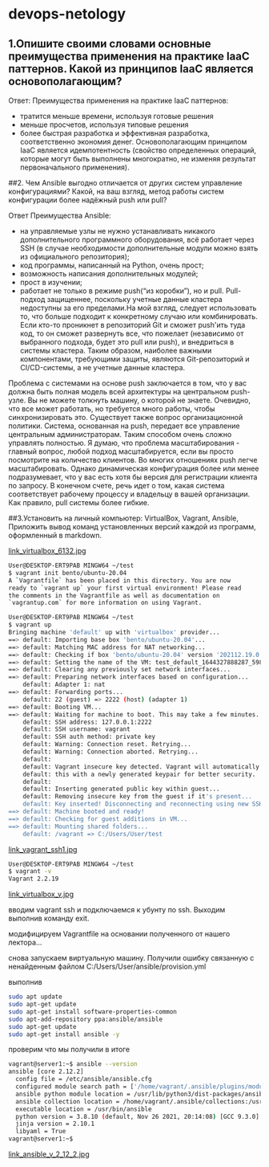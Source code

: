 # devops-netology
## 1.Опишите своими словами основные преимущества применения на практике IaaC паттернов. Какой из принципов IaaC является основополагающим?

Ответ:
Преимущества применения на практике IaaC паттернов:
- тратится меньше времени, используя готовые решения
- меньше просчетов, используя типовые решения
- более быстрая разработка и эффективная разработка, соответственно экономия денег.
Основополагающим принципом IaaC является идемпотентность (свойство определенных операций, которые могут быть выполнены многократно, не изменяя результат первоначального применения).

##2. Чем Ansible выгодно отличается от других систем управление конфигурациями? Какой, на ваш взгляд, метод работы систем конфигурации более надёжный push или pull?

Ответ
Преимущества Ansible:
* на управляемые узлы не нужно устанавливать никакого дополнительного программного оборудования, всё работает через SSH (в случае необходимости дополнительные модули можно взять из официального репозитория);
*  код программы, написанный на Python, очень прост;
*  возможность написания дополнительных модулей;
* прост в изучении;
* работает не только в режиме push(“из коробки”), но и pull.
Pull-подход защищеннее, поскольку учетные данные кластера недоступны за его пределами.На мой взгляд, следует использовать то, что больше подходит к конкретному случаю или комбинировать.
Если кто-то проникнет в репозиторий Git и сможет push'ить туда код, то он сможет развернуть все, что пожелает (независимо от выбранного подхода, будет это pull или push), и внедриться в системы кластера.
Таким образом, наиболее важными компонентами, требующими защиты, являются Git-репозиторий и CI/CD-системы, а не учетные данные кластера.

Проблема с системами на основе push заключается в том, что у вас должна быть полная модель всей архитектуры на центральном push-узле. Вы не можете толкнуть машину, о которой не знаете.
Очевидно, что все может работать, но требуется много работы, чтобы синхронизировать это.
Существует также вопрос организационной политики. Система, основанная на push, передает все управление центральным администраторам. Таким способом очень сложно управлять полностью. 
Я думаю, что проблема масштабирования - главный вопрос, любой подход масштабируется, если вы просто посмотрите на количество клиентов. Во многих отношениях push легче масштабировать.
Однако динамическая конфигурация более или менее подразумевает, что у вас есть хотя бы версия для регистрации клиента по запросу.
В конечном счете, речь идет о том, какая система соответствует рабочему процессу и владельцу в вашей организации. Как правило, pull системы более гибкие. 

##3.Установить на личный компьютер: VirtualBox, Vagrant, Ansible,  Приложить вывод команд установленных версий каждой из программ, оформленный в markdown.

[link_virtualbox_6132.jpg](./virtualbox_6132.jpg) 

```bash
User@DESKTOP-ERT9PAB MINGW64 ~/test
$ vagrant init bento/ubuntu-20.04
A `Vagrantfile` has been placed in this directory. You are now
ready to `vagrant up` your first virtual environment! Please read
the comments in the Vagrantfile as well as documentation on
`vagrantup.com` for more information on using Vagrant.
```

```bash
User@DESKTOP-ERT9PAB MINGW64 ~/test
$ vagrant up
Bringing machine 'default' up with 'virtualbox' provider...
==> default: Importing base box 'bento/ubuntu-20.04'...
==> default: Matching MAC address for NAT networking...
==> default: Checking if box 'bento/ubuntu-20.04' version '202112.19.0' is up to date...
==> default: Setting the name of the VM: test_default_1644327888287_59894
==> default: Clearing any previously set network interfaces...
==> default: Preparing network interfaces based on configuration...
    default: Adapter 1: nat
==> default: Forwarding ports...
    default: 22 (guest) => 2222 (host) (adapter 1)
==> default: Booting VM...
==> default: Waiting for machine to boot. This may take a few minutes...
    default: SSH address: 127.0.0.1:2222
    default: SSH username: vagrant
    default: SSH auth method: private key
    default: Warning: Connection reset. Retrying...
    default: Warning: Connection aborted. Retrying...
    default:
    default: Vagrant insecure key detected. Vagrant will automatically replace
    default: this with a newly generated keypair for better security.
    default:
    default: Inserting generated public key within guest...
    default: Removing insecure key from the guest if it's present...
    default: Key inserted! Disconnecting and reconnecting using new SSH key...
==> default: Machine booted and ready!
==> default: Checking for guest additions in VM...
==> default: Mounting shared folders...
    default: /vagrant => C:/Users/User/test
```
[link_vagrant_ssh1.jpg](./vagrant_ssh1.jpg)

```bash
User@DESKTOP-ERT9PAB MINGW64 ~/test
$ vagrant -v
Vagrant 2.2.19
```
[link_virtualbox_v.jpg](./virtualbox_v.jpg)

вводим vagrant ssh  и подключаемся к убунту по ssh. Выходим выполнив команду exit.

модифицируем Vagrantfile на основании полученного от нашего лектора...

снова запускаем виртуальную машину. Получили ошибку связанную с ненайденным файлом 
C:/Users/User/ansible/provision.yml

выполнив 
```bash
sudo apt update 
sudo apt-get update
sudo apt-get install software-properties-common
sudo apt-add-repository ppa:ansible/ansible
sudo apt-get update
sudo apt-get install ansible -y
```


проверим что мы получили в итоге 

```bash
vagrant@server1:~$ ansible --version
ansible [core 2.12.2]
  config file = /etc/ansible/ansible.cfg
  configured module search path = ['/home/vagrant/.ansible/plugins/modules', '/usr/share/ansible/plugins/modules']
  ansible python module location = /usr/lib/python3/dist-packages/ansible
  ansible collection location = /home/vagrant/.ansible/collections:/usr/share/ansible/collections
  executable location = /usr/bin/ansible
  python version = 3.8.10 (default, Nov 26 2021, 20:14:08) [GCC 9.3.0]
  jinja version = 2.10.1
  libyaml = True
vagrant@server1:~$
```

[link_ansible_v_2_12_2.jpg](./ansible_v_2_12_2.jpg)